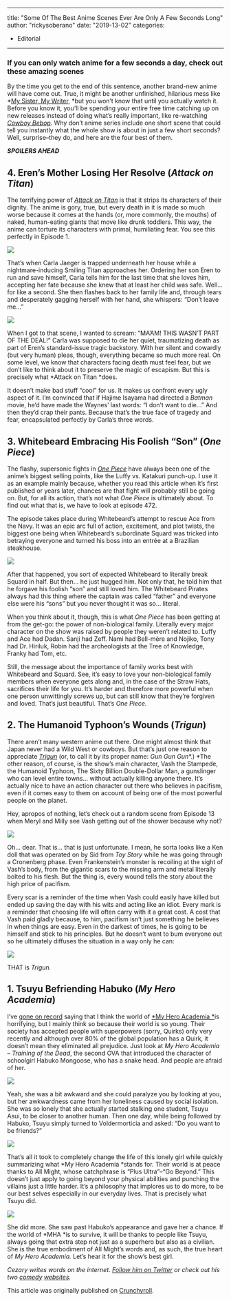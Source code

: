 
---
title: "Some Of The Best Anime Scenes Ever Are Only A Few Seconds Long"
author: "rickysoberano"
date: "2019-13-02"
categories:
- Editorial
---

### If you can only watch anime for a few seconds a day, check out these amazing scenes

By the time you get to the end of this sentence, another brand-new anime will have come out. True, it might be another unfinished, hilarious mess like *[My Sister, My Writer](https://www.crunchyroll.com/my-sister-my-writer), *but you won’t know that until you actually watch it. Before you know it, you’ll be spending your entire free time catching up on new releases instead of doing what’s really important, like re-watching *[Cowboy Bebop](https://www.crunchyroll.com/cowboy-bebop).* Why don’t anime series include one short scene that could tell you instantly what the whole show is about in just a few short seconds? Well, surprise&#8211;they do, and here are the four best of them.

***SPOILERS AHEAD***

## **4. Eren’s Mother Losing Her Resolve (*Attack on Titan*)**

The terrifying power of [*Attack on Titan*](https://www.crunchyroll.com/attack-on-titan) is that it strips its characters of their dignity. The anime is gory, true, but every death in it is made so much worse because it comes at the hands (or, more commonly, the mouths) of naked, human-eating giants that move like drunk toddlers. This way, the anime can torture its characters with primal, humiliating fear. You see this perfectly in Episode 1.

![](/wp-content/uploads/2019/02/erens-mom-.png?w=1170&#038;ssl=1)

That’s when Carla Jaeger is trapped underneath her house while a nightmare-inducing Smiling Titan approaches her. Ordering her son Eren to run and save himself, Carla tells him for the last time that she loves him, accepting her fate because she knew that at least her child was safe. Well&#8230; for like a second. She then flashes back to her family life and, through tears and desperately gagging herself with her hand, she whispers: “Don’t leave me…”

![](/wp-content/uploads/2019/02/erens-mom-2.png?w=1170&#038;ssl=1)

When I got to that scene, I wanted to scream: “MA’AM! THIS WASN’T PART OF THE DEAL!” Carla was supposed to die her quiet, traumatizing death as part of Eren’s standard-issue tragic backstory. With her silent and cowardly (but very human) pleas, though, everything became so much more real. On some level, we know that characters facing death must feel fear, but we don’t like to think about it to preserve the magic of escapism. But this is precisely what *Attack on Titan *does.

It doesn’t make bad stuff “cool” for us. It makes us confront every ugly aspect of it. I’m convinced that if Hajime Isayama had directed a *Batman* movie, he’d have made the Waynes’ last words: “I don’t want to die&#8230;” And then they’d crap their pants. Because that’s the true face of tragedy and fear, encapsulated perfectly by Carla’s three words.

## **3. Whitebeard Embracing His Foolish “Son” (*One Piece*)**

The flashy, supersonic fights in [*One Piece*](https://www.crunchyroll.com/one-piece) have always been one of the anime’s biggest selling points, like the Luffy vs. Katakuri punch-up. I use it as an example mainly because, whether you read this article when it’s first published or years later, chances are that fight will probably still be going on. But, for all its action, that’s not what *One Piece* is ultimately about. To find out what that is, we have to look at episode 472.

The episode takes place during Whitebeard’s attempt to rescue Ace from the Navy. It was an epic arc full of action, excitement, and plot twists, the biggest one being when Whitebeard’s subordinate Squard was tricked into betraying everyone and turned his boss into an entrée at a Brazilian steakhouse.

![](/wp-content/uploads/2019/02/steak.png?w=1170&#038;ssl=1)

After that happened, you sort of expected Whitebeard to literally break Squard in half. But then… he just hugged him. Not only that, he told him that he forgave his foolish “son” and still loved him. The Whitebeard Pirates always had this thing where the captain was called “father” and everyone else were his “sons” but you never thought it was so… literal.

When you think about it, though, this is what *One Piece* has been getting at from the get-go: the power of non-biological family. Literally every major character on the show was raised by people they weren’t related to. Luffy and Ace had Dadan. Sanji had Zeff. Nami had Bell-mère and Nojiko, Tony had Dr. Hiriluk, Robin had the archeologists at the Tree of Knowledge, Franky had Tom, etc.

Still, the message about the importance of family works best with Whitebeard and Squard. See, it’s easy to love your non-biological family members when everyone gets along and, in the case of the Straw Hats, sacrifices their life for you. It’s harder and therefore more powerful when one person unwittingly screws up, but can still know that they’re forgiven and loved. That’s just beautiful. That&#8217;s *One Piece.*

## **2. The Humanoid Typhoon’s Wounds (*Trigun*)**

There aren’t many western anime out there. One might almost think that Japan never had a Wild West or cowboys. But that’s just one reason to appreciate *[Trigun](https://www.crunchyroll.com/trigun)* (or, to call it by its proper name: *Gun Gun Gun**.) *The other reason, of course, is the show’s main character, Vash the Stampede, the Humanoid Typhoon, The Sixty Billion Double-Dollar Man, a gunslinger who can level entire towns… without actually killing anyone there. It’s actually nice to have an action character out there who believes in pacifism, even if it comes easy to them on account of being one of the most powerful people on the planet.

Hey, apropos of nothing, let’s check out a random scene from Episode 13 when Meryl and Milly see Vash getting out of the shower because why not?

![](/wp-content/uploads/2019/02/trigun.png?w=1170&#038;ssl=1)

Oh… dear.  That is… that is just unfortunate. I mean, he sorta looks like a Ken doll that was operated on by Sid from *Toy Story* while he was going through a Cronenberg phase. Even Frankenstein’s monster is recoiling at the sight of Vash’s body, from the gigantic scars to the missing arm and metal literally bolted to his flesh. But the thing is, every wound tells the story about the high price of pacifism.

Every scar is a reminder of the time when Vash could easily have killed but ended up saving the day with his wits and acting like an idiot. Every mark is a reminder that choosing life will often carry with it a great cost. A cost that Vash paid gladly because, to him, pacifism isn’t just something he believes in when things are easy. Even in the darkest of times, he is going to be himself and stick to his principles. But he doesn’t want to bum everyone out so he ultimately diffuses the situation in a way only he can:

![](/wp-content/uploads/2019/02/trigun-2.png?w=1170&#038;ssl=1)

THAT is *Trigun.*

## **1. Tsuyu Befriending Habuko (*My Hero Academia*)**

I’ve [gone on record](https://www.crunchyroll.com/anime-feature/2018/12/20-1/the-world-of-my-hero-academia-is-actually-kind-of-terrifying) saying that I think the world of [*My Hero Academia *](https://www.crunchyroll.com/my-hero-academia)is horrifying, but I mainly think so because their world is so young. Their society has accepted people with superpowers (sorry, Quirks) only very recently and although over 80% of the global population has a Quirk, it doesn’t mean they eliminated all prejudice. Just look at *My Hero Academia &#8211; Training of the Dead*, the second OVA that introduced the character of schoolgirl Habuko Mongoose, who has a snake head. And people are afraid of her.

![](/wp-content/uploads/2019/02/mha-secs-long.png?w=1170&#038;ssl=1)

Yeah, she was a bit awkward and she could paralyze you by looking at you, but her awkwardness came from her loneliness caused by social isolation. She was so lonely that she actually started stalking one student, Tsuyu Asui, to be closer to another human. Then one day, while being followed by Habuko, Tsuyu simply turned to Voldermorticia and asked: “Do you want to be friends?”

![](/wp-content/uploads/2019/02/red-hair-mha.png?w=1170&#038;ssl=1)

That’s all it took to completely change the life of this lonely girl while quickly summarizing what *My Hero Academia *stands for. Their world is at peace thanks to All Might, whose catchphrase is “Plus Ultra”–“Go Beyond.” This doesn’t just apply to going beyond your physical abilities and punching the villains just a little harder. It’s a philosophy that implores us to do more, to be our best selves especially in our everyday lives. That is precisely what Tsuyu did.

![](/wp-content/uploads/2019/02/red-hug.png?w=1170&#038;ssl=1)

She did more. She saw past Habuko’s appearance and gave her a chance. If the world of *MHA *is to survive, it will be thanks to people like Tsuyu, always going that extra step not just as a superhero but also as a civilian. She is the true embodiment of All Might’s words and, as such, the true heart of *My Hero Academia.* Let’s hear it for the show’s best girl.

*Cezary writes words on the internet. [Follow him on Twitter](https://twitter.com/ostrichson) or check out his two [comedy](https://ostrich-report.com/) [websites](https://ostrichrun.com/).*

This article was originally published on [Crunchyroll](https://www.crunchyroll.com/anime-feature/2019/01/15-1/some-of-the-best-anime-scenes-ever-are-only-a-few-seconds-long).
